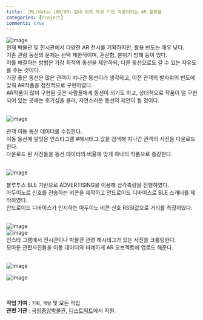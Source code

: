 ```yaml
---
title: ［ML/data］［AR/VR］실내 위치 측위 기반 작품이되는 AR 플랫폼
categories: [Project]
comments: true
---
```


![image](https://user-images.githubusercontent.com/55519519/126910031-4a4e8cbd-6b06-4e6a-a29b-78bc906353d9.png)<br>
현재 박물관 및 전시관에서 다양한 AR 전시를 기획하지만, 활용 빈도는 매우 낮다.<br>
기존 관람 동선의 문제는 선택 제한적이며, 혼란함, 분위기 방해 등이 있다.<br>
이를 해결하는 방법은 가장 최적의 동선을 제안하되, 다른 동선으로도 갈 수 있는 자유도를 주는 것이다.<br>
가장 좋은 동선은 많은 관객이 지나간 동선이라 생각하고, 이전 관객의 발자취의 빈도에 맞춰 AR작품을 점진적으로 구현하였다.<br>
AR작품이 많이 구현된 곳은 사람들에게 동선이 되기도 하고, 상대적으로 작품이 덜 구현되어 있는 곳에는 호기심을 불러, 자연스러운 동선의 제안이 될 것이다. <br><br>

![image](https://user-images.githubusercontent.com/55519519/126910097-7ae6ed54-4846-4e04-b82b-5bb3832548f2.png)<br>

관객 이동 동선 데이터를 수집한다.<br>
이동 동선에 알맞은 인스타그램 #해시태그 값을 검색해 지나간 관객의 사진을 다운로드 한다.<br>
다운로드 된 사진들을 동선 데이터의 비율에 맞게 하나의 작품으로 증강한다.<br><br>


![image](https://user-images.githubusercontent.com/55519519/126910071-bf213289-74d9-4405-aba4-7fcf3621f0f4.png)<br>

블루투스 BLE 기반으로 ADVERTISING을 이용해 삼각측량을 진행하였다. <br>
아두이노로 신호를 전송하는 비콘을 제작하고 안드로이드 디바이스로 BLE 스캐너를 제작하였다.<br>
안드로이드 디바이스가 인지하는 아두이노 비콘 신호 RSSI값으로 거리를 측정하였다.<br><br>

![image](https://user-images.githubusercontent.com/55519519/126910118-a36a7030-df2c-4714-945d-0f1f7f60bf81.png)<br>
![image](https://user-images.githubusercontent.com/55519519/126910125-c624b567-1d2d-40d3-8e08-48ba95230bc9.png)<br>
인스타 그램에서 전시관이나 박물관 관련 해시태그가 있는 사진을 크롤링한다.<br>
모아둔 관련사진들을 이동 데이터와 비례하게 AR 오브젝트에 업로드 해준다.<br><br>


![image](https://user-images.githubusercontent.com/55519519/126910104-7a335b11-1a47-40a3-9524-b1d174f4cef1.png)<br>

![image](https://user-images.githubusercontent.com/55519519/126907961-50df0bd7-28ab-45f8-8b8d-0b62a2f155a0.png)<br><br><br>



<b>작업 기여</b> : `기획`, `개발` 및 모든 작업  <br>
<b>관련 기관</b> : [국립중앙박물관], [디스트릭트]에서 지원.<br>

[국립중앙박물관]:  https://www.museum.go.kr/site/main/home
[디스트릭트]:  http://www.dstrict.com/kr_about

